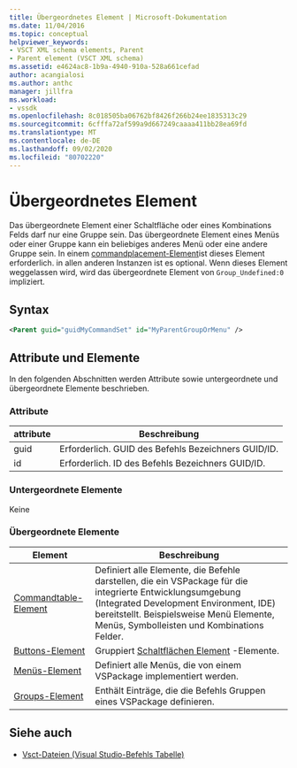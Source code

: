 ```yaml
---
title: Übergeordnetes Element | Microsoft-Dokumentation
ms.date: 11/04/2016
ms.topic: conceptual
helpviewer_keywords:
- VSCT XML schema elements, Parent
- Parent element (VSCT XML schema)
ms.assetid: e4624ac8-1b9a-4940-910a-528a661cefad
author: acangialosi
ms.author: anthc
manager: jillfra
ms.workload:
- vssdk
ms.openlocfilehash: 8c018505ba06762bf8426f266b24ee1835313c29
ms.sourcegitcommit: 6cfffa72af599a9d667249caaaa411bb28ea69fd
ms.translationtype: MT
ms.contentlocale: de-DE
ms.lasthandoff: 09/02/2020
ms.locfileid: "80702220"
---
```

# <a name="parent-element"></a>Übergeordnetes Element
Das übergeordnete Element einer Schaltfläche oder eines Kombinations Felds darf nur eine Gruppe sein. Das übergeordnete Element eines Menüs oder einer Gruppe kann ein beliebiges anderes Menü oder eine andere Gruppe sein. In einem [commandplacement-Element](../extensibility/commandplacement-element.md)ist dieses Element erforderlich. in allen anderen Instanzen ist es optional. Wenn dieses Element weggelassen wird, wird das übergeordnete Element von `Group_Undefined:0` impliziert.

## <a name="syntax"></a>Syntax

```xml
<Parent guid="guidMyCommandSet" id="MyParentGroupOrMenu" />
```

## <a name="attributes-and-elements"></a>Attribute und Elemente
 In den folgenden Abschnitten werden Attribute sowie untergeordnete und übergeordnete Elemente beschrieben.

### <a name="attributes"></a>Attribute

|attribute|Beschreibung|
|---------------|-----------------|
|guid|Erforderlich. GUID des Befehls Bezeichners GUID/ID.|
|id|Erforderlich. ID des Befehls Bezeichners GUID/ID.|

### <a name="child-elements"></a>Untergeordnete Elemente
 Keine

### <a name="parent-elements"></a>Übergeordnete Elemente

|Element|Beschreibung|
|-------------|-----------------|
|[Commandtable-Element](../extensibility/commandtable-element.md)|Definiert alle Elemente, die Befehle darstellen, die ein VSPackage für die integrierte Entwicklungsumgebung (Integrated Development Environment, IDE) bereitstellt. Beispielsweise Menü Elemente, Menüs, Symbolleisten und Kombinations Felder.|
|[Buttons-Element](../extensibility/buttons-element.md)|Gruppiert [Schaltflächen Element](../extensibility/button-element.md) -Elemente.|
|[Menüs-Element](../extensibility/menus-element.md)|Definiert alle Menüs, die von einem VSPackage implementiert werden.|
|[Groups-Element](../extensibility/groups-element.md)|Enthält Einträge, die die Befehls Gruppen eines VSPackage definieren.|

## <a name="see-also"></a>Siehe auch
- [Vsct-Dateien (Visual Studio-Befehls Tabelle)](../extensibility/internals/visual-studio-command-table-dot-vsct-files.md)
